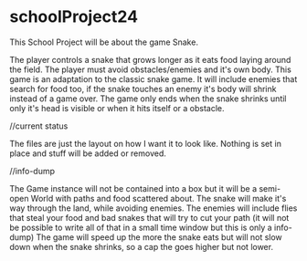 # schoolProject24
This School Project will be about the game Snake.

The player controls a snake that grows longer as it eats food laying around the field. The player must avoid obstacles/enemies and it's own body.
This game is an adaptation to the classic snake game. 
It will include enemies that search for food too, if the snake touches an enemy it's body will shrink instead of a game over.
The game only ends when the snake shrinks until only it's head is visible or when it hits itself or a obstacle.

//current status

The files are just the layout on how I want it to look like. Nothing is set in place and stuff will be added or removed. 

//info-dump

The Game instance will not be contained into a box but it will be a semi-open World with paths and food scattered about.
The snake will make it's way through the land, while avoiding enemies. 
The enemies will include flies that steal your food and bad snakes that will try to cut your path (it will not be possible to write all of that in a small time window but this is only a info-dump)
The game will speed up the more the snake eats but will not slow down when the snake shrinks, so a cap the goes higher but not lower.


